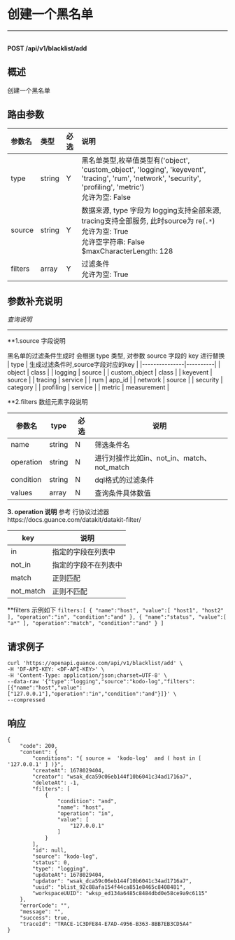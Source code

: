 # 创建一个黑名单

---

<br />**POST /api/v1/blacklist/add**

## 概述
创建一个黑名单




## 路由参数

| 参数名        | 类型     | 必选   | 说明              |
|:-----------|:-------|:-----|:----------------|
| type | string | Y | 黑名单类型,枚举值类型有('object', 'custom_object', 'logging', 'keyevent', 'tracing', 'rum', 'network', 'security', 'profiling', 'metric')<br>允许为空: False <br> |
| source | string | Y | 数据来源, type 字段为 logging支持全部来源,  tracing支持全部服务, 此时source为 re(`.*`)<br>允许为空: True <br>允许空字符串: False <br>$maxCharacterLength: 128 <br> |
| filters | array | Y | 过滤条件<br>允许为空: True <br> |


## 参数补充说明

*查询说明*

--------------

**1.source 字段说明

黑名单的过滤条件生成时 会根据 type 类型, 对参数 source 字段的 key 进行替换
|  type        |   生成过滤条件时,source字段对应的key  |
|---------------|----------|
| object    |  class  |
| logging    |  source  |
| custom_object    |  class  |
| keyevent    |  source  |
| tracing    |  service  |
| rum    |  app_id  |
| network    |  source  |
| security    |  category  |
| profiling    |  service  |
| metric    |  measurement  |


**2.filters 数组元素字段说明

|  参数名        |   type  | 必选  |          说明          |
|---------------|----------|----|------------------------|
| name    |  string  |  N | 筛选条件名 |
| operation |  string  |  N | 进行对操作比如in、not_in、match、not_match|
| condition    |  string  |  N | dql格式的过滤条件 |
| values    |  array  |  N | 查询条件具体数值 |

**3. operation 说明**
参考 行协议过滤器https://docs.guance.com/datakit/datakit-filter/

|key|说明|
|---|----|
|in|指定的字段在列表中|
|not_in|指定的字段不在列表中|
|match|正则匹配|
|not_match|正则不匹配|


**filters 示例如下
        ```filters:[
               {
                   "name":"host",
                   "value":[
                       "host1", "host2"
                   ],
                   "operation":"in",
                   "condition":"and"
               },
               {
                   "name":"status",
                   "value":[
                       "a*"
                   ],
                   "operation":"match",
                   "condition":"and"
               }
           ]
        ```




## 请求例子
```shell
curl 'https://openapi.guance.com/api/v1/blacklist/add' \
-H 'DF-API-KEY: <DF-API-KEY>' \
-H 'Content-Type: application/json;charset=UTF-8' \
--data-raw '{"type":"logging","source":"kodo-log","filters":[{"name":"host","value":["127.0.0.1"],"operation":"in","condition":"and"}]}' \
--compressed
```




## 响应
```shell
{
    "code": 200,
    "content": {
        "conditions": "{ source =  'kodo-log'  and ( host in [ '127.0.0.1' ] )}",
        "createAt": 1678029404,
        "creator": "wsak_dca59c06eb144f10b6041c34ad1716a7",
        "deleteAt": -1,
        "filters": [
            {
                "condition": "and",
                "name": "host",
                "operation": "in",
                "value": [
                    "127.0.0.1"
                ]
            }
        ],
        "id": null,
        "source": "kodo-log",
        "status": 0,
        "type": "logging",
        "updateAt": 1678029404,
        "updator": "wsak_dca59c06eb144f10b6041c34ad1716a7",
        "uuid": "blist_92c88afa154f44ca851e8465c8408481",
        "workspaceUUID": "wksp_ed134a6485c8484dbd0e58ce9a9c6115"
    },
    "errorCode": "",
    "message": "",
    "success": true,
    "traceId": "TRACE-1C3DFE84-E7AD-4956-B363-8BB7EB3CD5A4"
} 
```




